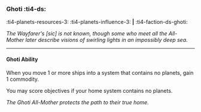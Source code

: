 ### Ghoti :ti4-ds:

:ti4-planets-resources-3: :ti4-planets-influence-3: __|__ :ti4-faction-ds-ghoti:

*The Wayfarer's [sic] is not known, though some who meet all the All-Mother later describe visions of swirling lights in an impossibly deep sea.*

---

#### Ghoti Ability

When you move 1 or more ships into a system that contains no planets, gain 1 commodity.

You may score objectives if your home system contains no planets.

*The Ghoti All-Mother protects the path to their true home.*
